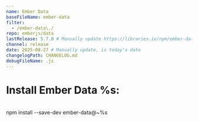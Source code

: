 ```yaml
---
name: Ember Data
baseFileName: ember-data
filter:
  - /ember-data\./
repo: emberjs/data
lastRelease: 5.7.0 # Manually update https://libraries.io/npm/ember-data throughout
channel: release
date: 2025-08-27 # Manually update, is today's date
changelogPath: CHANGELOG.md
debugFileName: .js
---
```


# Install Ember Data %s:

<br>
npm install --save-dev ember-data@~%s

